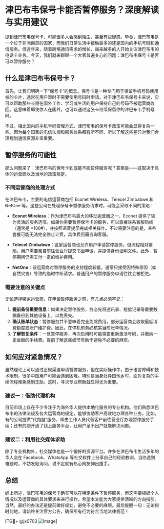 # 津巴布韦保号卡能否暂停服务？深度解读与实用建议

提到津巴布韦保号卡，可能很多人会感到陌生，甚至有些疑惑。毕竟，津巴布韦是一个位于非洲南部的国家，而我们日常生活中接触最多的还是国内的手机号码和通信服务。但近年来，随着跨境通讯需求的增长，越来越多的人开始关注津巴布韦的电话卡业务。今天，我们就来聊聊一个大家普遍关心的问题：津巴布韦保号卡是否可以暂停服务？

## 什么是津巴布韦保号卡？

首先，让我们明确一下“保号卡”的概念。保号卡是一种专门用于保留手机号码使用权的卡片，通常在用户暂时不需要使用号码时申请。对于津巴布韦保号卡来说，它可以帮助那些长期在国外工作、学习或生活的用户保持自己的号码不被运营商收回。这意味着即使你人在国外，也可以通过这张卡继续保留你的津巴布韦手机号码。

不过，相比国内的手机号码管理方式，津巴布韦的保号卡政策可能会显得复杂一些。因为每个国家的电信法规和服务体系都有所不同，所以了解这些差异对我们合理规划通信资源非常重要。

## 暂停服务的可能性

那么问题来了：津巴布韦的保号卡到底能不能暂停服务呢？答案是——这取决于具体的运营商以及当地的政策规定。

### 不同运营商的处理方式

在津巴布韦，主要的电信运营商包括 Econet Wireless、Telecel Zimbabwe 和 NetOne 等。这些公司在处理保号卡暂停服务请求时，可能会采取不同的策略：

- **Econet Wireless**：作为津巴布韦最大的移动运营商之一，Econet 提供了较为灵活的服务选项。如果你需要暂停保号卡的服务，可以直接联系客服热线（通常是 *100#），并按照语音提示完成相关操作。不过需要注意的是，某些套餐可能无法完全停止计费，具体费用需咨询客服。
  
- **Telecel Zimbabwe**：这家运营商也允许用户申请暂停服务，但流程相对繁琐。用户需要亲自前往营业厅提交书面申请，并提供身份证明文件。此外，暂停期间仍需支付一定的维护费用。

- **NetOne**：该运营商对暂停服务的支持程度较低，通常只接受因特殊原因（如自然灾害）导致的临时中断请求。普通用户的暂停服务申请往往会被拒绝。

### 需要注意的关键点

无论选择哪家运营商，在申请暂停服务之前，有几点必须牢记：

1. **提前备份重要信息**：如果决定暂停服务，务必先将通讯录、短信记录等重要数据备份到其他设备上，以免丢失。
2. **确认账单状态**：暂停服务并不意味着完全免除费用，部分运营商会收取最低消费额度或账户维护费。因此，在停机前务必核实当前账单情况。
3. **了解恢复条件**：一旦暂停服务，再次启用时可能需要重新激活号码，并缴纳一定金额的手续费。提前了解这些细节有助于避免不必要的麻烦。

## 如何应对紧急情况？

虽然理论上可以通过正规渠道申请暂停服务，但在实际操作中，由于语言障碍和技术限制，很多中国用户可能会遇到困难。特别是当身处异国他乡时，面对复杂的手续流程难免感到无助。这时，寻求专业帮助就显得尤为重要。

### 建议一：借助代理机构

目前市场上存在不少专注于为海外华人提供本地化服务的专业机构。他们熟悉津巴布韦的法律法规及各大运营商的规定，能够协助客户高效地办理各种业务。比如，有的公司提供“代跑腿”服务，即由工作人员代替客户前往营业厅办理暂停服务手续；还有的则开通了线上服务平台，让用户足不出户就能解决问题。

### 建议二：利用社交媒体求助

除了专业机构外，社交媒体也是一个很好的资源平台。许多在津巴布韦生活多年的华人会在 Facebook、WhatsApp 等社交软件上分享自己的经验教训。当你遇到难题时，不妨发帖询问，说不定就有热心网友伸出援手。

## 总结

综上所述，津巴布韦的保号卡确实可以在特定条件下暂停服务，但这需要根据个人情况以及运营商的具体要求来进行操作。希望本文能为大家提供清晰的方向指引。当然，最好的办法还是提前做好规划，避免不必要的麻烦。最后提醒一句：无论何时何地，请始终关注官方公告，确保所有行为符合当地法律规范！

[TG💪+ @jx0703 ![Image](https://github.com/user-attachments/assets/dbca1d08-cadb-493c-b0ec-ad6f7a83f270)]
